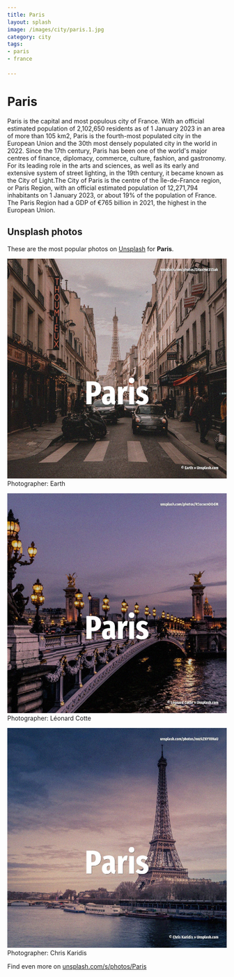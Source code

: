 ```yaml
---
title: Paris
layout: splash
image: /images/city/paris.1.jpg
category: city
tags:
- paris
- france

---
```

# Paris

Paris  is the capital and most populous city of France. With an official estimated population of 2,102,650 residents as of 1 January 2023 in an area of  more than 105 km2, Paris is the fourth-most populated city in the European Union and the 30th most  densely populated city in the world in 2022. Since the 17th century, Paris has been one of the world's major centres of finance, diplomacy,  commerce, culture, fashion, and gastronomy. For its leading role in the arts and sciences, as well as its early and extensive system of street  lighting, in the 19th century, it became known as the City of Light.The City of Paris is the centre  of the Île-de-France region, or Paris Region, with an official estimated population of 12,271,794  inhabitants on 1 January 2023, or about 19% of the population of France. The Paris Region had a GDP of €765 billion  in 2021, the highest in the European Union. 

 
## Unsplash photos
These are the most popular photos on [Unsplash](https://unsplash.com) for **Paris**.
 
![Paris](/images/city/paris.1.jpg)
Photographer:  Earth
 
![Paris](/images/city/paris.2.jpg)
Photographer:  Léonard Cotte
 
![Paris](/images/city/paris.3.jpg)
Photographer:  Chris Karidis
 
Find even more on [unsplash.com/s/photos/Paris](https://unsplash.com/s/photos/Paris)
 
